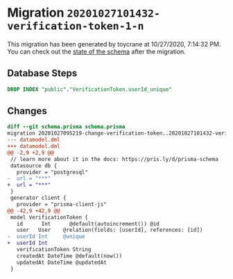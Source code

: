 # Migration `20201027101432-verification-token-1-n`

This migration has been generated by toycrane at 10/27/2020, 7:14:32 PM.
You can check out the [state of the schema](./schema.prisma) after the migration.

## Database Steps

```sql
DROP INDEX "public"."VerificationToken.userId_unique"
```

## Changes

```diff
diff --git schema.prisma schema.prisma
migration 20201027095219-change-verification-token..20201027101432-verification-token-1-n
--- datamodel.dml
+++ datamodel.dml
@@ -2,9 +2,9 @@
 // learn more about it in the docs: https://pris.ly/d/prisma-schema
 datasource db {
   provider = "postgresql"
-  url = "***"
+  url = "***"
 }
 generator client {
   provider = "prisma-client-js"
@@ -42,9 +42,9 @@
 model VerificationToken {
   id      Int      @default(autoincrement()) @id
   user   User    @relation(fields: [userId], references: [id])
-  userId Int     @unique
+  userId Int    
   verificationToken String
   createdAt DateTime @default(now())
   updatedAt DateTime @updatedAt
 }
```


